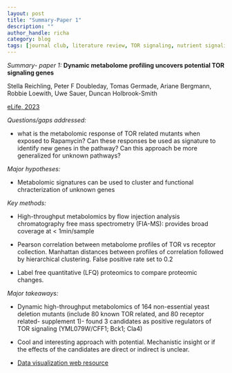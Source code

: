 ```yaml
---
layout: post
title: "Summary-Paper 1"
description: ""
author_handle: richa
category: blog
tags: [journal club, literature review, TOR signaling, nutrient signaling, metabolomics, FIA-MS, LC-MS, yeast, kinase, LFQ proteomics ]
---
```

*Summary- paper 1:*
 **Dynamic metabolome profiling uncovers potential TOR signaling genes**

Stella Reichling, Peter F Doubleday, Tomas Germade, Ariane Bergmann, Robbie Loewith, Uwe Sauer, Duncan Holbrook-Smith

[eLife, 2023](https://elifesciences.org/articles/84295)

*Questions/gaps addressed:* 

- what is the metabolomic response of TOR related mutants when exposed to Rapamycin? Can these responses be used as signature to identify new genes in the pathway? Can this approach be more generalized for unknown pathways?

*Major hypotheses:*

- Metabolomic signatures can be used to cluster and functional chracterization of unknown genes

*Key methods:* 

- High-throughput metabolomics by flow injection analysis chromatography free mass spectrometry (FIA-MS): provides broad coverage at < 1min/sample

- Pearson correlation between metabolome profiles of TOR vs receptor collection. Manhattan distances between profiles of correlation followed by hierarchical clustering. False positive rate set to 0.2

- Label free quantitative (LFQ) proteomics to compare proteomic changes.

*Major takeaways:*

- Dynamic high-throughput metabolomics of 164 non-essential yeast deletion mutants (include 80 known TOR related, and 80 receptor related- supplement 1)- found 3 candidates as positive regulators of TOR signaling (YML079W/CFF1; Bck1; Cla4)

- Cool and interesting approach with potential. Mechanistic insight or if the effects of the candidates are direct or indirect is unclear.

- [Data visualization web resource](https://rapamycin-yeast-metabolome.herokuapp.com/)






 



